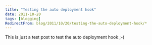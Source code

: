 ```yaml
---
title: "Testing the auto deployment hook"
date: 2011-10-20
tags: [blogging]
RedirectFrom: blog/2011/10/20/testing-the-auto-deployment-hook/*
---
```


This is just a test post to test the auto deployment hook ;-)
